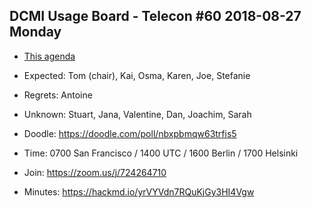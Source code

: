 ## DCMI Usage Board - Telecon #60 2018-08-27 Monday

* [This agenda](https://github.com/dcmi/usage/blob/master/minutes/2018/2018-08-27.dcub-telecon-agenda.md)
* Expected: Tom (chair), Kai, Osma, Karen, Joe, Stefanie
* Regrets: Antoine
* Unknown: Stuart, Jana, Valentine, Dan, Joachim, Sarah

* Doodle: https://doodle.com/poll/nbxpbmqw63trfis5
* Time: 0700 San Francisco / 1400 UTC / 1600 Berlin / 1700 Helsinki
* Join: https://zoom.us/j/724264710
* Minutes: https://hackmd.io/yrVYVdn7RQuKjGy3HI4Vgw
